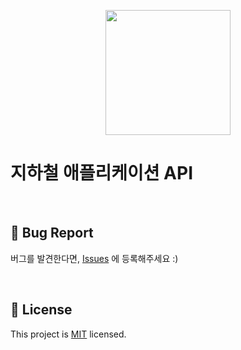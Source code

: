 <p align="center">
    <img width="200px;" src="https://raw.githubusercontent.com/woowacourse/atdd-subway-admin-frontend/master/images/main_logo.png"/>
</p>

# 지하철 애플리케이션 API

<br>

## 🐞 Bug Report

버그를 발견한다면, [Issues](https://github.com/next-step/atdd-subway-favorite/issues) 에 등록해주세요 :)

<br>

## 📝 License

This project is [MIT](https://github.com/next-step/atdd-subway-favorite/blob/master/LICENSE.md) licensed.